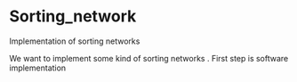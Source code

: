 # Sorting_network
Implementation of sorting networks 

We want to implement some kind of sorting networks .
First step is software implementation
